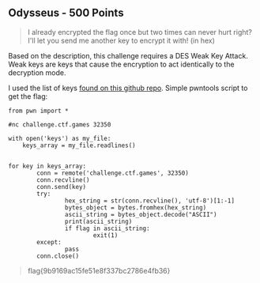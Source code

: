 
## Odysseus - 500 Points 

> I already encrypted the flag once but two times can never hurt right? I'll let you send me another key to encrypt it with! (in hex)

Based on the description, this challenge requires a DES Weak Key Attack. Weak keys are keys that cause the encryption to act identically to the decryption mode.

I used the list of keys [found on this github repo](https://github.com/W3rni0/NahamCon_CTF_2020/blob/master/assets/files/keys). Simple pwntools script to get the flag:

```
from pwn import *

#nc challenge.ctf.games 32350

with open('keys') as my_file:
    keys_array = my_file.readlines()


for key in keys_array:
        conn = remote('challenge.ctf.games', 32350)
        conn.recvline()
        conn.send(key)
        try:
                hex_string = str(conn.recvline(), 'utf-8')[1:-1]
                bytes_object = bytes.fromhex(hex_string)
                ascii_string = bytes_object.decode("ASCII")
                print(ascii_string)
                if flag in ascii_string:
                        exit(1)
        except:
                pass
        conn.close()
```

> flag{9b9169ac15fe51e8f337bc2786e4fb36}